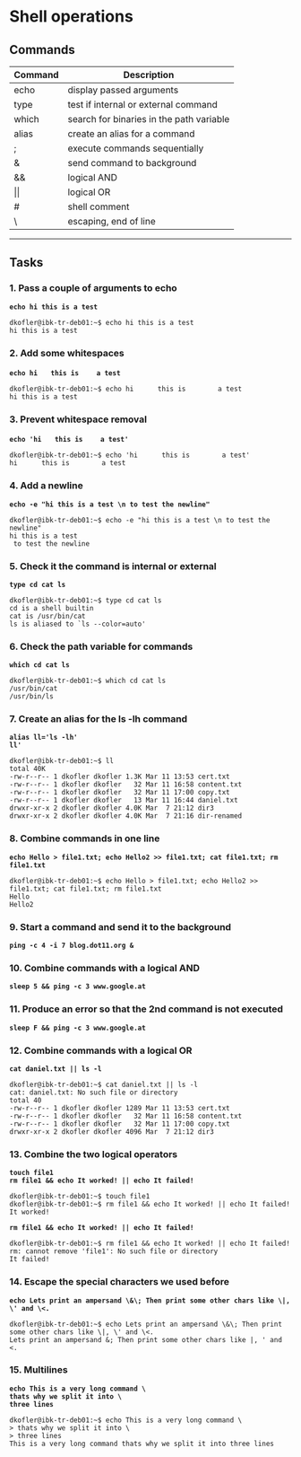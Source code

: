 # Shell operations
## Commands
| Command | Description |
| ---| --- |
| echo | display passed arguments |
| type | test if internal or external command |
| which | search for binaries in the path variable |
| alias | create an alias for a command |
| ; | execute commands sequentially |
| & | send command to background |
| && | logical AND |
| \|\| | logical OR |
| # | shell comment |
| \\ | escaping, end of line |
---

## Tasks
### 1. Pass a couple of arguments to echo
**`echo hi this is a test`**
```
dkofler@ibk-tr-deb01:~$ echo hi this is a test
hi this is a test
```

### 2. Add some whitespaces
**`echo hi`** &nbsp;&nbsp;&nbsp;&nbsp; **`this is`** &nbsp;&nbsp;&nbsp;&nbsp;&nbsp;&nbsp; **`a test`**
```
dkofler@ibk-tr-deb01:~$ echo hi      this is        a test
hi this is a test
```

### 3. Prevent whitespace removal
**`echo 'hi`** &nbsp;&nbsp;&nbsp;&nbsp; **`this is`** &nbsp;&nbsp;&nbsp;&nbsp;&nbsp;&nbsp; **`a test'`**
```
dkofler@ibk-tr-deb01:~$ echo 'hi      this is        a test'
hi      this is        a test
```

### 4. Add a newline
**`echo -e "hi this is a test \n to test the newline"`**
```
dkofler@ibk-tr-deb01:~$ echo -e "hi this is a test \n to test the newline"
hi this is a test 
 to test the newline
```

### 5. Check it the command is internal or external
**`type cd cat ls`**
```
dkofler@ibk-tr-deb01:~$ type cd cat ls
cd is a shell builtin
cat is /usr/bin/cat
ls is aliased to `ls --color=auto'
```

### 6. Check the path variable for commands
**`which cd cat ls`**
```
dkofler@ibk-tr-deb01:~$ which cd cat ls
/usr/bin/cat
/usr/bin/ls
```

### 7. Create an alias for the ls -lh command
**`alias ll='ls -lh'`**  
**`ll'`**
```
dkofler@ibk-tr-deb01:~$ ll
total 40K
-rw-r--r-- 1 dkofler dkofler 1.3K Mar 11 13:53 cert.txt
-rw-r--r-- 1 dkofler dkofler   32 Mar 11 16:58 content.txt
-rw-r--r-- 1 dkofler dkofler   32 Mar 11 17:00 copy.txt
-rw-r--r-- 1 dkofler dkofler   13 Mar 11 16:44 daniel.txt
drwxr-xr-x 2 dkofler dkofler 4.0K Mar  7 21:12 dir3
drwxr-xr-x 2 dkofler dkofler 4.0K Mar  7 21:16 dir-renamed
```

### 8. Combine commands in one line
**`echo Hello > file1.txt; echo Hello2 >> file1.txt; cat file1.txt; rm file1.txt`**
```
dkofler@ibk-tr-deb01:~$ echo Hello > file1.txt; echo Hello2 >> file1.txt; cat file1.txt; rm file1.txt
Hello
Hello2
```

### 9. Start a command and send it to the background
**`ping -c 4 -i 7 blog.dot11.org &`**

### 10. Combine commands with a logical AND
**`sleep 5 && ping -c 3 www.google.at`**

### 11. Produce an error so that the 2nd command is not executed
**`sleep F && ping -c 3 www.google.at`**

### 12. Combine commands with a logical OR
**`cat daniel.txt || ls -l`**
```
dkofler@ibk-tr-deb01:~$ cat daniel.txt || ls -l
cat: daniel.txt: No such file or directory
total 40
-rw-r--r-- 1 dkofler dkofler 1289 Mar 11 13:53 cert.txt
-rw-r--r-- 1 dkofler dkofler   32 Mar 11 16:58 content.txt
-rw-r--r-- 1 dkofler dkofler   32 Mar 11 17:00 copy.txt
drwxr-xr-x 2 dkofler dkofler 4096 Mar  7 21:12 dir3
```

### 13. Combine the two logical operators
**`touch file1`**  
**`rm file1 && echo It worked! || echo It failed!`**  
```
dkofler@ibk-tr-deb01:~$ touch file1
dkofler@ibk-tr-deb01:~$ rm file1 && echo It worked! || echo It failed!
It worked!
```
**`rm file1 && echo It worked! || echo It failed!`**
```
dkofler@ibk-tr-deb01:~$ rm file1 && echo It worked! || echo It failed!
rm: cannot remove 'file1': No such file or directory
It failed!
```

### 14. Escape the special characters we used before
**`echo Lets print an ampersand \&\; Then print some other chars like \|, \' and \<.`**
```
dkofler@ibk-tr-deb01:~$ echo Lets print an ampersand \&\; Then print some other chars like \|, \' and \<.
Lets print an ampersand &; Then print some other chars like |, ' and <.
```

### 15. Multilines
**`echo This is a very long command \`**  
**`thats why we split it into \`**  
**`three lines`**
```
dkofler@ibk-tr-deb01:~$ echo This is a very long command \
> thats why we split it into \
> three lines
This is a very long command thats why we split it into three lines
```